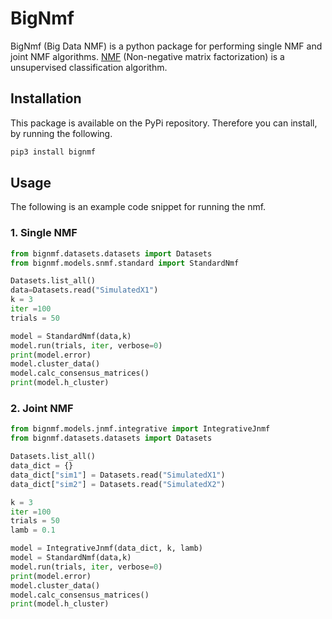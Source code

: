 # BigNmf

BigNmf (Big Data NMF) is a python package for performing single NMF and joint NMF algorithms. [NMF](https://en.wikipedia.org/wiki/Non-negative_matrix_factorization)   (Non-negative matrix factorization) is a unsupervised classification algorithm.

## Installation

This package is available on the PyPi repository. Therefore you can install, by running the following.

```bash
pip3 install bignmf
```

## Usage

The following is an example code snippet for running the nmf.

### 1. Single NMF

```python
from bignmf.datasets.datasets import Datasets
from bignmf.models.snmf.standard import StandardNmf

Datasets.list_all()
data=Datasets.read("SimulatedX1")
k = 3
iter =100
trials = 50

model = StandardNmf(data,k)
model.run(trials, iter, verbose=0)
print(model.error)
model.cluster_data()
model.calc_consensus_matrices()
print(model.h_cluster)
```
### 2. Joint NMF

```python
from bignmf.models.jnmf.integrative import IntegrativeJnmf
from bignmf.datasets.datasets import Datasets

Datasets.list_all()
data_dict = {}
data_dict["sim1"] = Datasets.read("SimulatedX1")
data_dict["sim2"] = Datasets.read("SimulatedX2")

k = 3
iter =100
trials = 50
lamb = 0.1 

model = IntegrativeJnmf(data_dict, k, lamb)
model = StandardNmf(data,k)
model.run(trials, iter, verbose=0)
print(model.error)
model.cluster_data()
model.calc_consensus_matrices()
print(model.h_cluster)
```